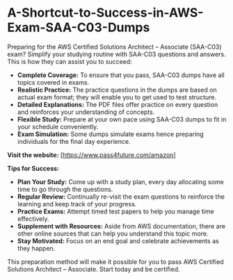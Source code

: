 # A-Shortcut-to-Success-in-AWS-Exam-SAA-C03-Dumps

Preparing for the AWS Certified Solutions Architect – Associate (SAA-C03) exam? Simplify your studying routine with SAA-C03 questions and answers. This is how they can assist you to succeed:

- **Complete Coverage:** To ensure that you pass, SAA-C03 dumps have all topics covered in exams.
- **Realistic Practice:** The practice questions in the dumps are based on actual exam format; they will enable you to get used to test structure.
- **Detailed Explanations:** The PDF files offer practice on every question and reinforces your understanding of concepts.
- **Flexible Study:** Prepare at your own pace using SAA-C03 dumps to fit in your schedule conveniently.
- **Exam Simulation:** Some dumps simulate exams hence preparing individuals for the final day experience.

**Visit the website:** [https://www.pass4future.com/amazon]

**Tips for Success:**

- **Plan Your Study:** Come up with a study plan, every day allocating some time to go through the questions.
- **Regular Review:** Continually re-visit the exam questions to reinforce the learning and keep track of your progress.
- **Practice Exams:** Attempt timed test papers to help you manage time effectively.
- **Supplement with Resources:** Aside from AWS documentation, there are other online sources that can help you understand this topic more.
- **Stay Motivated:** Focus on an end goal and celebrate achievements as they happen.

This preparation method will make it possible for you to pass AWS Certified Solutions Architect – Associate. Start today and be certified.
